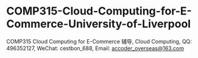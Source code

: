 # COMP315-Cloud-Computing-for-E-Commerce-University-of-Liverpool
COMP315 Cloud Computing for E-Commerce 辅导, Cloud Computing, QQ: 496352127, WeChat: cestbon_688, Email: accoder_overseas@163.com
